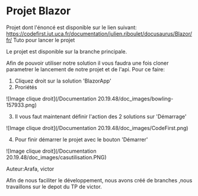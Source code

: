 # Projet Blazor


Projet dont l'énoncé est disponible sur le lien suivant: https://codefirst.iut.uca.fr/documentation/julien.riboulet/docusaurus/Blazor/fr/
Tuto pour lancer le projet

Le projet est disponible sur la branche principale.

Afin de pouvoir utiliser notre solution il vous faudra une fois cloner parametrer le lancement de notre projet et de l'api. Pour ce faire:

1. Cliquez droit sur la solution 'BlazorApp'
2. Proriétés

![Image clique droit](/Documentation 20.19.48/doc_images/bowling-157933.png)

3. Il vous faut maintenant définir l'action des 2 solutions sur 'Démarrage'

![Image clique droit](/Documentation 20.19.48/doc_images/CodeFirst.png)

4. Pour finir démarrer le projet avec le bouton 'Démarrer'

![Image clique droit](/Documentation 20.19.48/doc_images/casutilisation.PNG)

Auteur:Arafa, victor

Afin de nous faciliter le développement, nous avons créé de branches ,nous travaillons sur le depot du TP de victor.